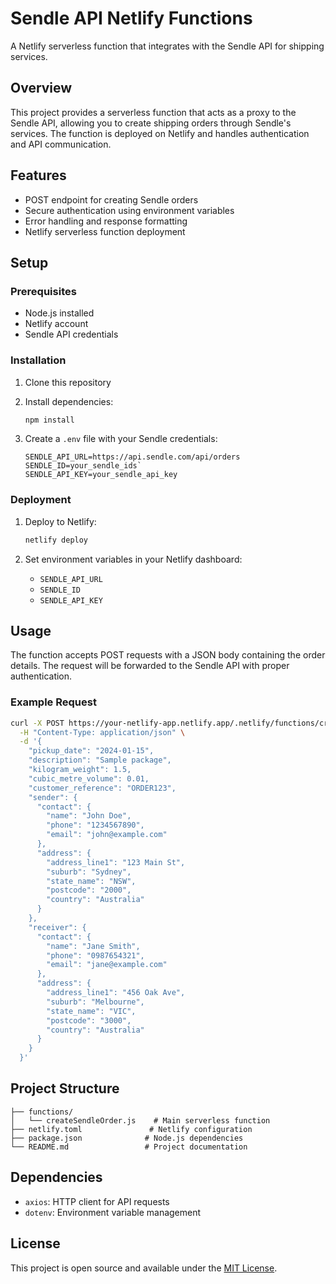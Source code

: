 # Sendle API Netlify Functions

A Netlify serverless function that integrates with the Sendle API for shipping services.

## Overview

This project provides a serverless function that acts as a proxy to the Sendle API, allowing you to create shipping orders through Sendle's services. The function is deployed on Netlify and handles authentication and API communication.

## Features

- POST endpoint for creating Sendle orders
- Secure authentication using environment variables
- Error handling and response formatting
- Netlify serverless function deployment

## Setup

### Prerequisites

- Node.js installed
- Netlify account
- Sendle API credentials

### Installation

1. Clone this repository
2. Install dependencies:
   ```bash
   npm install
   ```

3. Create a `.env` file with your Sendle credentials:
   ```
   SENDLE_API_URL=https://api.sendle.com/api/orders
   SENDLE_ID=your_sendle_ids`
   SENDLE_API_KEY=your_sendle_api_key
   ```

### Deployment

1. Deploy to Netlify:
   ```bash
   netlify deploy
   ```

2. Set environment variables in your Netlify dashboard:
   - `SENDLE_API_URL`
   - `SENDLE_ID`
   - `SENDLE_API_KEY`

## Usage

The function accepts POST requests with a JSON body containing the order details. The request will be forwarded to the Sendle API with proper authentication.

### Example Request

```bash
curl -X POST https://your-netlify-app.netlify.app/.netlify/functions/createSendleOrder \
  -H "Content-Type: application/json" \
  -d '{
    "pickup_date": "2024-01-15",
    "description": "Sample package",
    "kilogram_weight": 1.5,
    "cubic_metre_volume": 0.01,
    "customer_reference": "ORDER123",
    "sender": {
      "contact": {
        "name": "John Doe",
        "phone": "1234567890",
        "email": "john@example.com"
      },
      "address": {
        "address_line1": "123 Main St",
        "suburb": "Sydney",
        "state_name": "NSW",
        "postcode": "2000",
        "country": "Australia"
      }
    },
    "receiver": {
      "contact": {
        "name": "Jane Smith",
        "phone": "0987654321",
        "email": "jane@example.com"
      },
      "address": {
        "address_line1": "456 Oak Ave",
        "suburb": "Melbourne",
        "state_name": "VIC",
        "postcode": "3000",
        "country": "Australia"
      }
    }
  }'
```

## Project Structure

```
├── functions/
│   └── createSendleOrder.js    # Main serverless function
├── netlify.toml               # Netlify configuration
├── package.json              # Node.js dependencies
└── README.md                 # Project documentation
```

## Dependencies

- `axios`: HTTP client for API requests
- `dotenv`: Environment variable management

## License

This project is open source and available under the [MIT License](LICENSE). 